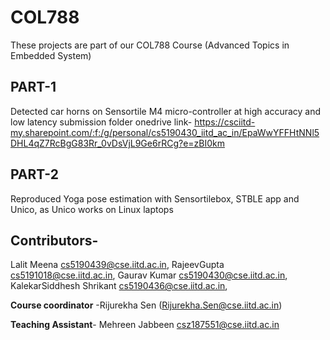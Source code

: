 # COL788
These projects are part of our COL788 Course (Advanced Topics in Embedded System)
## PART-1
 Detected car horns on Sensortile M4 micro-controller at high accuracy and low latency
submission folder onedrive link-
https://csciitd-my.sharepoint.com/:f:/g/personal/cs5190430_iitd_ac_in/EpaWwYFFHtNNl5DHL4qZ7RcBgG83Rr_0vDsVjL9Ge6rRCg?e=zBI0km

## PART-2
Reproduced Yoga pose estimation with Sensortilebox, STBLE app and Unico, as Unico works on Linux laptops

## Contributors-
Lalit Meena [cs5190439@cse.iitd.ac.in](mailto:cs5190439@cse.iitd.ac.in), 
RajeevGupta [cs5191018@cse.iitd.ac.in](mailto:cs5191018@cse.iitd.ac.in), 
Gaurav Kumar [cs5190430@cse.iitd.ac.in](mailto:cs5190430@cse.iitd.ac.in), 
KalekarSiddhesh Shrikant [cs5190436@cse.iitd.ac.in](mailto:cs5190436@cse.iitd.ac.in), 

**Course coordinator** -Rijurekha Sen ([Rijurekha.Sen@cse.iitd.ac.in](mailto:Rijurekha.Sen@cse.iitd.ac.in))

**Teaching Assistant**- Mehreen Jabbeen [csz187551@cse.iitd.ac.in](mailto:csz187551@cse.iitd.ac.in)
